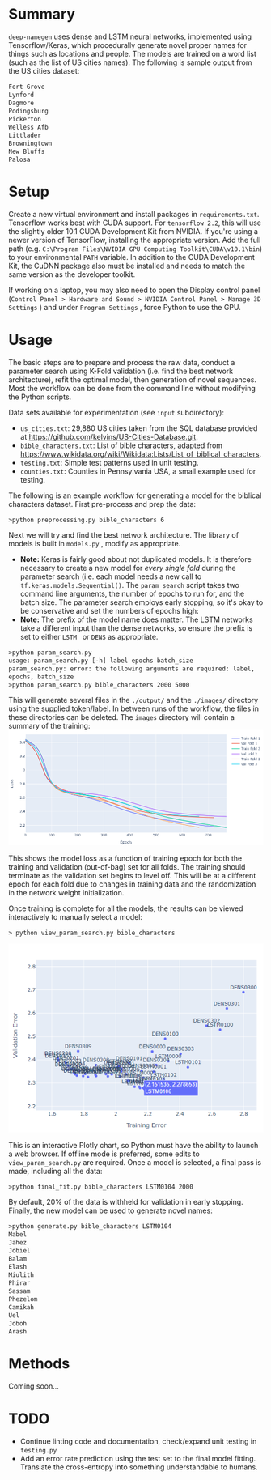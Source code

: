 # Summary

`deep-namegen` uses dense and LSTM neural networks, implemented using Tensorflow/Keras, which procedurally generate novel proper names for things such as locations and people. The models are trained on a word list (such as the list of US cities names). The following is sample output from the US cities dataset:

```
Fort Grove
Lynford
Dagmore
Podingsburg
Pickerton
Welless Afb
Littlader
Browningtown
New Bluffs
Palosa
```

# Setup

Create a new virtual environment and install packages in `requirements.txt`. Tensorflow works best with CUDA support. For `tensorflow 2.2`, this will use the slightly older 10.1 CUDA Development Kit from NVIDIA. If you're using a newer version of TensorFlow, installing the appropriate version. Add the full path  (e.g. `C:\Program Files\NVIDIA GPU Computing Toolkit\CUDA\v10.1\bin`) to your environmental `PATH` variable. In addition to the CUDA Development Kit, the CuDNN package also must be installed and needs to match the same version as the developer toolkit.

If working on a laptop, you may also need to open the Display control panel (`Control Panel > Hardware and Sound > NVIDIA Control Panel > Manage 3D Settings` ) and under `Program Settings` , force Python to use the GPU.

# Usage

The basic steps are to prepare and process the raw data, conduct a parameter search using K-Fold validation (i.e. find the best network architecture), refit the optimal model, then generation of novel sequences. Most the workflow can be done from the command line without modifying the Python scripts.

Data sets available for experimentation (see `input` subdirectory):

- `us_cities.txt`: 29,880 US cities taken from the SQL database provided at https://github.com/kelvins/US-Cities-Database.git.
- `bible_characters.txt`: List of bible characters, adapted from https://www.wikidata.org/wiki/Wikidata:Lists/List_of_biblical_characters.
- `testing.txt`: Simple test patterns used in unit testing.
- `counties.txt`: Counties in Pennsylvania USA, a small example used for testing.

The following is an example workflow for generating a model for the biblical characters dataset. First pre-process and prep the data:

```
>python preprocessing.py bible_characters 6
```

Next we will try and find the best network architecture. The library of models is built in `models.py` , modify as appropriate. 

- **Note:** Keras is fairly good about not duplicated models. It is therefore necessary to create a new model for *every single fold* during the parameter search (i.e. each model needs a new call to `tf.keras.models.Sequential()`. The `param_search` script takes two command line arguments, the number of epochs to run for, and the batch size. The parameter search employs early stopping, so it's okay to be conservative and set the numbers of epochs high:
- **Note:** The prefix of the model name does matter. The LSTM networks take a different input than the dense networks, so ensure the prefix is set to either `LSTM ` or `DENS` as appropriate.

```
>python param_search.py
usage: param_search.py [-h] label epochs batch_size
param_search.py: error: the following arguments are required: label, epochs, batch_size
>python param_search.py bible_characters 2000 5000
```

This will generate several files in the `./output/` and the `./images/` directory using the supplied token/label. In between runs of the workflow, the files in these directories can be deleted. The `images` directory will contain a summary of the training:![Example Training Chart](./example_training.png)

This shows the model loss as a function of training epoch for both the training and validation (out-of-bag) set for all folds. The training should terminate as the validation set begins to level off. This will be at a different epoch for each fold due to changes in training data and the randomization in  the network weight initialization.

Once training is complete for all the models, the results can be viewed interactively to manually select a model:

```
> python view_param_search.py bible_characters
```

![Model selection](./example_selection.png)

This is an interactive Plotly chart, so Python must have the ability to launch a web browser. If offline mode is preferred, some edits to `view_param_search.py` are required. Once a model is selected, a final pass is made, including all the data:

```
>python final_fit.py bible_characters LSTM0104 2000
```

By default, 20% of the data is withheld for validation in early stopping. Finally, the new model can be used to generate novel names:

```
>python generate.py bible_characters LSTM0104
Mabel
Jahez
Jobiel
Balam
Elash
Miulith
Phirar
Sassam
Phezelom
Camikah
Uel
Joboh
Arash
```


# Methods

Coming soon...

# TODO

- Continue linting code and documentation, check/expand unit testing in `testing.py`
- Add an error rate prediction using the test set to the final model fitting. Translate the cross-entropy into something understandable to humans.

